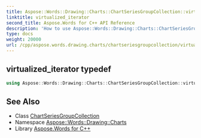 ```yaml
---
title: Aspose::Words::Drawing::Charts::ChartSeriesGroupCollection::virtualized_iterator typedef
linktitle: virtualized_iterator
second_title: Aspose.Words for C++ API Reference
description: 'How to use Aspose::Words::Drawing::Charts::ChartSeriesGroupCollection::virtualized_iterator typedef of Aspose::Words::Drawing::Charts::ChartSeriesGroupCollection class in C++.'
type: docs
weight: 20000
url: /cpp/aspose.words.drawing.charts/chartseriesgroupcollection/virtualized_iterator/
---
```

## virtualized_iterator typedef




```cpp
using Aspose::Words::Drawing::Charts::ChartSeriesGroupCollection::virtualized_iterator =  typename iterator_holder_type::virtualized_iterator
```

## See Also

* Class [ChartSeriesGroupCollection](../)
* Namespace [Aspose::Words::Drawing::Charts](../../)
* Library [Aspose.Words for C++](../../../)

